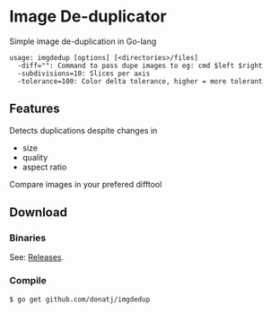 Image De-duplicator
===================

Simple image de-duplication in Go-lang

	usage: imgdedup [options] [<directories>/files]
	  -diff="": Command to pass dupe images to eg: cmd $left $right
	  -subdivisions=10: Slices per axis
	  -tolerance=100: Color delta tolerance, higher = more tolerant

## Features

Detects duplications despite changes in

- size
- quality
- aspect ratio

Compare images in your prefered difftool

## Download

### Binaries
	
See: [Releases](https://github.com/donatj/imgdedup/releases).

### Compile

	$ go get github.com/donatj/imgdedup
